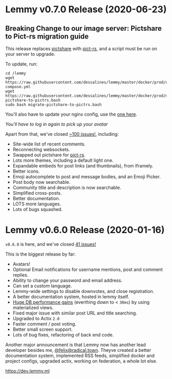 # Lemmy v0.7.0 Release (2020-06-23)

## Breaking Change to our image server: Pictshare to Pict-rs migration guide

This release replaces [pictshare](https://github.com/HaschekSolutions/pictshare) with [pict-rs](https://git.asonix.dog/asonix/pict-rs), and a script must be run on your server to upgrade.

To update, run:

```
cd /lemmy
wget https://raw.githubusercontent.com/dessalines/lemmy/master/docker/prod/docker-compose.yml
wget https://raw.githubusercontent.com/dessalines/lemmy/master/docker/prod/migrate-pictshare-to-pictrs.bash
sudo bash migrate-pictshare-to-pictrs.bash
```

You'll also have to update your nginx config, use the [one here](https://github.com/LemmyNet/lemmy/blob/master/ansible/templates/nginx.conf).

*You'll have to log in again to pick up your avatar*

Apart from that, we've closed [~100 issues!](https://github.com/LemmyNet/lemmy/milestone/16?closed=1), including:

- Site-wide list of recent comments.
- Reconnecting websockets.
- Swapped out pictshare for [pict-rs](https://git.asonix.dog/asonix/pict-rs).
- Lots more themes, including a default light one.
- Expandable embeds for post links (and thumbnails), from iframely.
- Better icons.
- Emoji autocomplete to post and message bodies, and an Emoji Picker.
- Post body now searchable.
- Community title and description is now searchable.
- Simplified cross-posts.
- Better documentation.
- LOTS more languages.
- Lots of bugs squashed.

# Lemmy v0.6.0 Release (2020-01-16)

`v0.6.0` is here, and we've closed [41 issues!](https://github.com/LemmyNet/lemmy/milestone/15?closed=1) 

This is the biggest release by far:

- Avatars!
- Optional Email notifications for username mentions, post and comment replies.
- Ability to change your password and email address.
- Can set a custom language.
- Lemmy-wide settings to disable downvotes, and close registration.
- A better documentation system, hosted in lemmy itself.
- [Huge DB performance gains](https://github.com/LemmyNet/lemmy/issues/411) (everthing down to < `30ms`) by using materialized views. 
- Fixed major issue with similar post URL and title searching.
- Upgraded to Actix `2.0`
- Faster comment / post voting.
- Better small screen support.
- Lots of bug fixes, refactoring of back end code.

Another major announcement is that Lemmy now has another lead developer besides me, [@felix@radical.town](https://radical.town/@felix). Theyve created a better documentation system, implemented RSS feeds, simplified docker and project configs, upgraded actix, working on federation, a whole lot else.

https://dev.lemmy.ml
